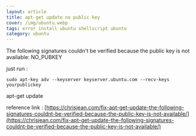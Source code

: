 ```yaml
---
layout: article
title: apt-get update no public key
cover: /img/ubuntu.webp
tags: error install ubuntu shellscript ubuntu
category: ubuntu
---
```


The following signatures couldn't be verified because the public key is not available: NO_PUBKEY

just run :

```
sudo apt-key adv --keyserver keyserver.ubuntu.com --recv-keys yourpublickey
```

apt-get update

reference link :
[https://chrisjean.com/fix-apt-get-update-the-following-signatures-couldnt-be-verified-because-the-public-key-is-not-available/](https://chrisjean.com/fix-apt-get-update-the-following-signatures-couldnt-be-verified-because-the-public-key-is-not-available/)
